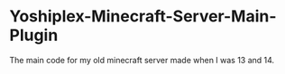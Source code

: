 # Yoshiplex-Minecraft-Server-Main-Plugin
The main code for my old minecraft server made when I was 13 and 14.
